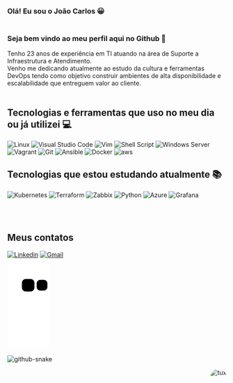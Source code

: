 ### Olá! Eu sou o João Carlos 😀<br /><br />

### Seja bem vindo ao meu perfil aqui no Github 👋<br />

Tenho 23 anos de experiência em TI atuando na área de Suporte a Infraestrutura e Atendimento.<br />
Venho me dedicando atualmente ao estudo da cultura e ferramentas DevOps tendo como objetivo construir ambientes de alta disponibilidade e escalabilidade que entreguem valor ao cliente.<br /><br />


## Tecnologias e ferramentas que uso no meu dia ou já utilizei 💻

![Linux](https://img.shields.io/badge/Linux-FCC624?style=for-the-badge&logo=linux&logoColor=black)
![Visual Studio Code](https://img.shields.io/badge/Visual%20Studio%20Code-0078d7.svg?style=for-the-badge&logo=visual-studio-code&logoColor=white)
![Vim](https://img.shields.io/badge/VIM-%2311AB00.svg?style=for-the-badge&logo=vim&logoColor=white)
![Shell Script](https://img.shields.io/badge/shell_script-%23121011.svg?style=for-the-badge&logo=gnu-bash&logoColor=white)
![Windows Server](https://img.shields.io/badge/Windows-0078D6?style=for-the-badge&logo=windows&logoColor=white)
![Vagrant](https://img.shields.io/badge/Vagrant-2966CE?style=for-the-badge&logo=vagrant&logoColor=white)
![Git](https://img.shields.io/badge/git-%23F05033.svg?style=for-the-badge&logo=git&logoColor=white)
![Ansible](https://img.shields.io/badge/ansible-%231A1918.svg?style=for-the-badge&logo=ansible&logoColor=white)
![Docker](https://img.shields.io/badge/docker-%230db7ed.svg?style=for-the-badge&logo=docker&logoColor=white)
![aws](https://img.shields.io/badge/Amazon_AWS-FF9900?style=for-the-badge&logo=amazonaws&logoColor=white)


## Tecnologias que estou estudando atualmente 📚


![Kubernetes](https://img.shields.io/badge/kubernetes-%23326ce5.svg?style=for-the-badge&logo=kubernetes&logoColor=white)
![Terraform](https://img.shields.io/badge/terraform-%235835CC.svg?style=for-the-badge&logo=terraform&logoColor=white)
![Zabbix](https://img.shields.io/badge/ZABBIX-%23FF0000.svg?style=for-the-badge&logoColor=white)
![Python](https://img.shields.io/badge/Python-3776AB?style=for-the-badge&logo=python&logoColor=white)
![Azure](https://img.shields.io/badge/azure-%230072C6.svg?style=for-the-badge&logo=microsoftazure&logoColor=white)
![Grafana](https://img.shields.io/badge/grafana-%23F46800.svg?style=for-the-badge&logo=grafana&logoColor=white)


<br /><br />

## Meus contatos 

[![Linkedin](https://img.shields.io/badge/LinkedIn-0077B5?style=for-the-badge&logo=linkedin&logoColor=white)](https://www.linkedin.com/in/joaocarlos-devops/)
[![Gmail](https://img.shields.io/badge/Gmail-D14836?style=for-the-badge&logo=gmail&logoColor=white)](mailto:tecnicocefet@gmail.com)

![Snake animation](https://github.com/tecnicocefet/tecnicocefet/blob/output/github-contribution-grid-snake.svg)


<picture>
  <source media="(prefers-color-scheme: dark)" srcset="github-snake-dark.svg" />
  <source media="(prefers-color-scheme: light)" srcset="github-snake.svg" />
  <img alt="github-snake" src="github-snake.svg" />
</picture>



<img align="right" alt="tux" height="150" style="border-radius:50px;" 
src="https://bestanimations.com/media/penguins/2035943693linux-penguin-animation.gif#.ZBTDxs6BhX4.link">



</div>



